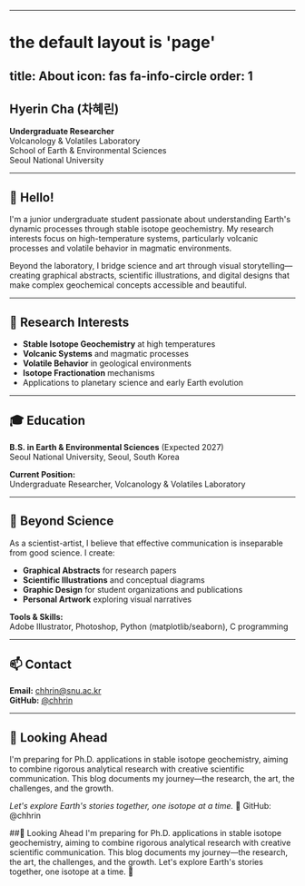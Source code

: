 
---
# the default layout is 'page'
title: About
icon: fas fa-info-circle
order: 1
---

## Hyerin Cha (차혜린)

**Undergraduate Researcher**  
Volcanology & Volatiles Laboratory  
School of Earth & Environmental Sciences  
Seoul National University

---

## 👋 Hello!

I'm a junior undergraduate student passionate about understanding Earth's dynamic processes through stable isotope geochemistry. My research interests focus on high-temperature systems, particularly volcanic processes and volatile behavior in magmatic environments.

Beyond the laboratory, I bridge science and art through visual storytelling—creating graphical abstracts, scientific illustrations, and digital designs that make complex geochemical concepts accessible and beautiful.

---

## 🔬 Research Interests

- **Stable Isotope Geochemistry** at high temperatures
- **Volcanic Systems** and magmatic processes  
- **Volatile Behavior** in geological environments
- **Isotope Fractionation** mechanisms
- Applications to planetary science and early Earth evolution

---

## 🎓 Education

**B.S. in Earth & Environmental Sciences** (Expected 2027)  
Seoul National University, Seoul, South Korea

**Current Position:**  
Undergraduate Researcher, Volcanology & Volatiles Laboratory

---

## 🎨 Beyond Science

As a scientist-artist, I believe that effective communication is inseparable from good science. I create:

- **Graphical Abstracts** for research papers
- **Scientific Illustrations** and conceptual diagrams
- **Graphic Design** for student organizations and publications
- **Personal Artwork** exploring visual narratives

**Tools & Skills:**  
Adobe Illustrator, Photoshop, Python (matplotlib/seaborn), C programming

---

## 📫 Contact

**Email:** [chhrin@snu.ac.kr](mailto:chhrin@snu.ac.kr)  
**GitHub:** [@chhrin](https://github.com/chhrin)

---

## 🎯 Looking Ahead

I'm preparing for Ph.D. applications in stable isotope geochemistry, aiming to combine rigorous analytical research with creative scientific communication. This blog documents my journey—the research, the art, the challenges, and the growth.

*Let's explore Earth's stories together, one isotope at a time.* 🌋
GitHub: @chhrin

##🎯 Looking Ahead
I'm preparing for Ph.D. applications in stable isotope geochemistry, aiming to combine rigorous analytical research with creative scientific communication. This blog documents my journey—the research, the art, the challenges, and the growth.
Let's explore Earth's stories together, one isotope at a time. 🌋
